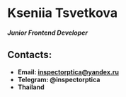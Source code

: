 # Kseniia Tsvetkova #
___Junior Frontend Developer___
## Contacts: ##
* **Email: inspectorptica@yandex.ru**
* **Telegram: @inspectorptica**
* **Thailand**